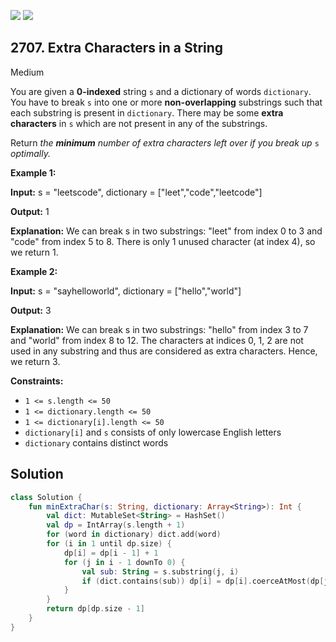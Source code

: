 [![](https://img.shields.io/github/stars/javadev/LeetCode-in-Kotlin?label=Stars&style=flat-square)](https://github.com/javadev/LeetCode-in-Kotlin)
[![](https://img.shields.io/github/forks/javadev/LeetCode-in-Kotlin?label=Fork%20me%20on%20GitHub%20&style=flat-square)](https://github.com/javadev/LeetCode-in-Kotlin/fork)

## 2707\. Extra Characters in a String

Medium

You are given a **0-indexed** string `s` and a dictionary of words `dictionary`. You have to break `s` into one or more **non-overlapping** substrings such that each substring is present in `dictionary`. There may be some **extra characters** in `s` which are not present in any of the substrings.

Return _the **minimum** number of extra characters left over if you break up_ `s` _optimally._

**Example 1:**

**Input:** s = "leetscode", dictionary = ["leet","code","leetcode"]

**Output:** 1

**Explanation:** We can break s in two substrings: "leet" from index 0 to 3 and "code" from index 5 to 8. There is only 1 unused character (at index 4), so we return 1.

**Example 2:**

**Input:** s = "sayhelloworld", dictionary = ["hello","world"]

**Output:** 3

**Explanation:** We can break s in two substrings: "hello" from index 3 to 7 and "world" from index 8 to 12. The characters at indices 0, 1, 2 are not used in any substring and thus are considered as extra characters. Hence, we return 3.

**Constraints:**

*   `1 <= s.length <= 50`
*   `1 <= dictionary.length <= 50`
*   `1 <= dictionary[i].length <= 50`
*   `dictionary[i]` and `s` consists of only lowercase English letters
*   `dictionary` contains distinct words

## Solution

```kotlin
class Solution {
    fun minExtraChar(s: String, dictionary: Array<String>): Int {
        val dict: MutableSet<String> = HashSet()
        val dp = IntArray(s.length + 1)
        for (word in dictionary) dict.add(word)
        for (i in 1 until dp.size) {
            dp[i] = dp[i - 1] + 1
            for (j in i - 1 downTo 0) {
                val sub: String = s.substring(j, i)
                if (dict.contains(sub)) dp[i] = dp[i].coerceAtMost(dp[j])
            }
        }
        return dp[dp.size - 1]
    }
}
```
